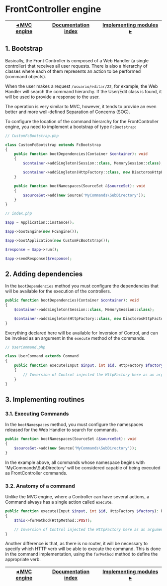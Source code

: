 # FrontController engine

[◂ MVC engine](05-mvc-engine.md) | [Documentation index](index.md) | [Implementing modules ▸](07-modules.md)
-- | -- | --

## 1. Bootstrap

Basically, the Front Controller is composed of a Web Handler (a single controller)
that receives all user requests. There is also a hierarchy of classes where each
of them represents an action to be performed (command objects).

When the user makes a request `/usuario/editar/22`, for example, the Web Handler
will search the command hierarchy. If the User/Edit class is found, it will be
used to provide a response to the user.

The operation is very similar to MVC, however, it tends to provide an even better
and more well-defined Separation of Concerns (SOC).

To configure the location of the command hierarchy for the FrontController engine,
you need to implement a bootstrap of type `FcBootstrap`:

```php
// CustomFcBootstrap.php

class CustomFcBootstrap extends FcBootstrap
{
    public function bootDependencies(Container $container): void
    {
        $container->addSingleton(Session::class, MemorySession::class);

        $container->addSingleton(HttpFactory::class, new DiactorosHttpFactory());
    }

    public function bootNamespaces(SourceSet &$sourceSet): void
    {
        $sourceSet->add(new Source('MyCommands\SubDirectory'));
    }
}
```

```php
// index.php

$app = Application::instance();

$app->bootEngine(new FcEngine());

$app->bootApplication(new CustomFcBootstrap());

$response = $app->run();

$app->sendResponse($response);
```

## 2. Adding dependencies

In the `bootDependencies` method you must configure the dependencies that will
be available for the execution of the controllers.

```php
public function bootDependencies(Container $container): void
{
    $container->addSingleton(Session::class, MemorySession::class);

    $container->addSingleton(HttpFactory::class, new DiactorosHttpFactory());
}
```

Everything declared here will be available for Inversion of Control, and can be
invoked as an argument in the `execute` method of the commands.

```php
// UserCommand.php

class UserCommand extends Command
{
    public function execute(Input $input, int $id, HttpFactory $factory): ResponseInterface
    {
        // Inversion of Control injected the HttpFactory here as an argument
    }
}
```

## 3. Implementing routines

### 3.1. Executing Commands

In the `bootNamespaces` method, you must configure the namespaces released for
the Web Handler to search for commands.

```php
public function bootNamespaces(SourceSet &$sourceSet): void
{
    $sourceSet->add(new Source('MyCommands\SubDirectory'));
}
```

In the example above, all commands whose namespace begins with 'MyCommands\SubDirectory'
will be considered capable of being executed as FrontController commands.

### 3.2. Anatomy of a command

Unlike the MVC engine, where a Controller can have several actions, a Command
always has a single action called `execute`.

```php
public function execute(Input $input, int $id, HttpFactory $factory): ResponseInterface
{
    $this->forMethod(HttpMethod::POST);

    // Inversion of Control injected the HttpFactory here as an argument
}
```

Another difference is that, as there is no router, it will be necessary to
specify which HTTP verb will be able to execute the command. This is done in the
command implementation, using the `forMethod` method to define the appropriate verb.

[◂ MVC engine](05-mvc-engine.md) | [Documentation index](index.md) | [Implementing modules ▸](07-modules.md)
-- | -- | --
